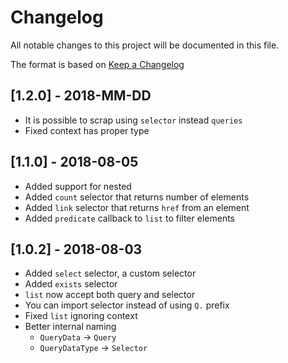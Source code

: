 # Changelog

All notable changes to this project will be documented in this file.

The format is based on [Keep a Changelog](http://keepachangelog.com/en/1.0.0/)

## [1.2.0] - 2018-MM-DD

- It is possible to scrap using `selector` instead `queries`
- Fixed context has proper type

## [1.1.0] - 2018-08-05

- Added support for nested
- Added `count` selector that returns number of elements
- Added `link` selector that returns `href` from an element
- Added `predicate` callback to `list` to filter elements

## [1.0.2] - 2018-08-03

- Added `select` selector, a custom selector
- Added `exists` selector
- `list` now accept both query and selector
- You can import selector instead of using `Q.` prefix
- Fixed `list` ignoring context
- Better internal naming
    - `QueryData` -> `Query`
    - `QueryDataType` -> `Selector`
